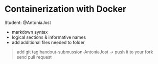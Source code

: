 # <h1> Containerization with Docker

Student: @AntoniaJost

- markdown syntax
- logical sections & informative names
- add additional files needed to folder

> add git tag handout-submussion-AntoniaJost -> push it to your fork
> send pull request